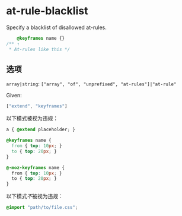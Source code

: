 # at-rule-blacklist

Specify a blacklist of disallowed at-rules.

```css
    @keyframes name {}
/** ↑
 * At-rules like this */
```

## 选项

`array|string`: `["array", "of", "unprefixed", "at-rules"]|"at-rule"`

Given:

```js
["extend", "keyframes"]
```

以下模式被视为违规：

```css
a { @extend placeholder; }
```

```css
@keyframes name {
  from { top: 10px; }
  to { top: 20px; }
}
```

```css
@-moz-keyframes name {
  from { top: 10px; }
  to { top: 20px; }
}
```

以下模式*不*被视为违规：

```css
@import "path/to/file.css";
```
